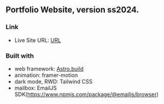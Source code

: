 ## Portfolio Website, version ss2024.

### Link

- Live Site URL: [URL](https://portfolio-ss24.vercel.app/projects)

### Built with

- web framework: [Astro.build](http://Astro.build)
- animation: framer-motion
- dark mode, RWD: Tailwind CSS
- mailbox: EmailJS SDK(https://www.npmjs.com/package/@emailjs/browser)
